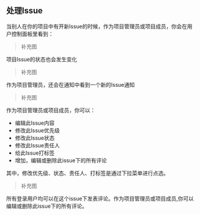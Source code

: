 ## 处理Issue

当别人在你的项目中有开新Issue的时候，作为项目管理员或项目成员，你会在用户控制面板里看到：
>补充图

项目Issue的状态也会发生变化
>补充图

作为项目管理员，还会在通知中看到一个新的Issue通知
>补充图


作为项目管理员或项目成员，你可以：

- 编辑此Issue内容
- 修改此Issue优先级
- 修改此Issue状态
- 修改此Issue责任人
- 给此Issue打标签
- 增加，编辑或删除此issue下的所有评论

其中，修改优先级、状态、责任人、打标签是通过下拉菜单进行点选。
>补充图

所有登录用户均可以在这个issue下发表评论。作为项目管理员或项目成员,你可以编辑或删除此issue下的所有评论。